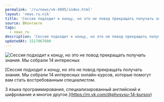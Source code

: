 ```yaml
---
permalink: '/ru/news/vk-4995/index.html'
layout: 'news.ru.njk'
title: 'Сессия подходит к концу, но это не повод прекращать получать знания.'
source: ВКонтакте
tags:
  - news_ru
description: 'Сессия подходит к концу, но это не повод прекращать получать знания.'
updatedAt: 1517067600
---
```

![Сессия подходит к концу, но это не повод прекращать получать знания. Мы собрали 14 интересных](https://sun9-60.userapi.com/impf/c840026/v840026362/35c39/uM_z0f2suls.jpg?size=1280x854&quality=96&sign=df8fb00c5c514bc95293c1b97c427a7e&c_uniq_tag=JolZFHm3MjdRtWZaZcvQJyVj7GrG0ds5GTMV4faeXkg&type=album)

[Сессия подходит к концу, но это не повод прекращать получать знания. Мы собрали 14 интересных онлайн-курсов, которые помогут вам стать востребованным специалистом.

3 языка программирования, специализированный английский и шифрование и многое другое.](https://m.vk.com/@physvsu-14-kursov)
